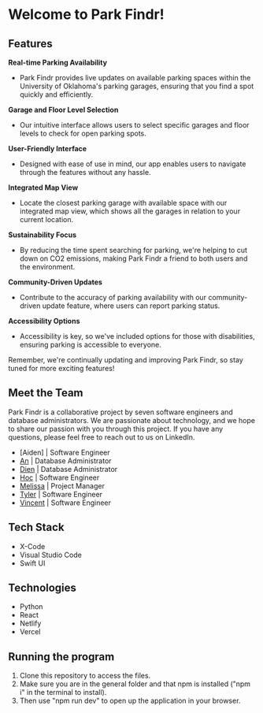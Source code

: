 # Welcome to Park Findr!


## Features

**Real-time Parking Availability**  
- Park Findr provides live updates on available parking spaces within the University of Oklahoma's parking garages, ensuring that you find a spot quickly and efficiently.

**Garage and Floor Level Selection**  
- Our intuitive interface allows users to select specific garages and floor levels to check for open parking spots.

**User-Friendly Interface**  
- Designed with ease of use in mind, our app enables users to navigate through the features without any hassle.

**Integrated Map View**  
- Locate the closest parking garage with available space with our integrated map view, which shows all the garages in relation to your current location.

**Sustainability Focus**  
- By reducing the time spent searching for parking, we're helping to cut down on CO2 emissions, making Park Findr a friend to both users and the environment.

**Community-Driven Updates**  
- Contribute to the accuracy of parking availability with our community-driven update feature, where users can report parking status.

**Accessibility Options**  
- Accessibility is key, so we've included options for those with disabilities, ensuring parking is accessible to everyone.

Remember, we're continually updating and improving Park Findr, so stay tuned for more exciting features!


## Meet the Team
Park Findr is a collaborative project by seven software engineers and database administrators. We are passionate about technology, and we hope to share our passion with you through this project. If you have any questions, please feel free to reach out to us on LinkedIn.
- [Aiden] | Software Engineer
- [An](https://www.linkedin.com/in/annguyen123/) | Database Administrator
- [Dien](https://www.linkedin.com/in/dien-mai-0067ba24b/) | Database Administrator
- [Hoc](https://www.linkedin.com/in/hoc-nguyen/) | Software Engineer
- [Melissa](https://www.linkedin.com/in/melissa-ng-724736284) | Project Manager
- [Tyler](https://www.linkedin.com/in/tyler-vuong/) | Software Engineer
- [Vincent](https://www.linkedin.com/in/vincenttran-swe/) | Software Engineer

## Tech Stack
- X-Code
- Visual Studio Code
- Swift UI

## Technologies
- Python
- React
- Netlify
- Vercel

## Running the program
1. Clone this repository to access the files. 
2. Make sure you are in the general folder and that npm is installed ("npm i" in the terminal to install).
3. Then use "npm run dev" to open up the application in your browser.
